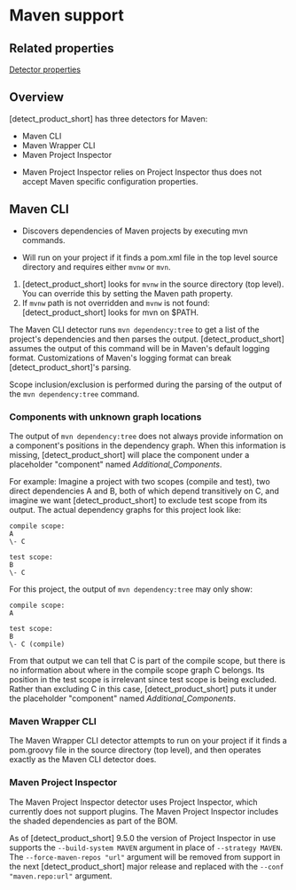 # Maven support

## Related properties

[Detector properties](../properties/detectors/maven.md)

## Overview

[detect_product_short] has three detectors for Maven:

* Maven CLI
* Maven Wrapper CLI
* Maven Project Inspector

<note type="Note">

* Maven Project Inspector relies on Project Inspector thus does not accept Maven specific configuration properties.
</note>

## Maven CLI

* Discovers dependencies of Maven projects by executing mvn commands.

* Will run on your project if it finds a pom.xml file in the top level source directory and requires either `mvnw` or `mvn`.

1. [detect_product_short] looks for `mvnw` in the source directory (top level). You can override this by setting the Maven path property.  
1.  If `mvnw` path is not overridden and `mvnw` is not found:[detect_product_short] looks for mvn on $PATH.

The Maven CLI detector runs `mvn dependency:tree` to get a list of the project's dependencies and then parses the output.
[detect_product_short] assumes the output of this command will be in Maven's default logging format. Customizations of Maven's logging format can break [detect_product_short]'s parsing.

Scope inclusion/exclusion is performed during the parsing of the output of the `mvn dependency:tree` command.

### Components with unknown graph locations

The output of `mvn dependency:tree` does not always provide information
on a component's positions in the dependency graph. When this information is missing,
[detect_product_short] will place the component under a placeholder "component" named *Additional_Components*.

For example: Imagine a project with two scopes (compile and test), two direct dependencies A and B,
both of which depend transitively on C, and imagine we want [detect_product_short] to exclude test scope from
its output. The actual dependency graphs for this project look like:
````
compile scope:
A
\- C

test scope:
B
\- C
````

For this project, the output of `mvn dependency:tree` may only show:
````
compile scope:
A

test scope:
B
\- C (compile)
````
From that output we can tell that C is part of the compile scope, but there is no information about where in the compile scope
graph C belongs. Its position in the test scope is irrelevant since test scope is being excluded. Rather than excluding C in this case,
[detect_product_short] puts it under the placeholder "component" named *Additional_Components*.

### Maven Wrapper CLI

The Maven Wrapper CLI detector attempts to run on your project if it finds a pom.groovy file in the source directory (top level), and then operates exactly as the Maven CLI detector does.

### Maven Project Inspector

The Maven Project Inspector detector uses Project Inspector, which currently does not support plugins.
The Maven Project Inspector includes the shaded dependencies as part of the BOM.

As of [detect_product_short] 9.5.0 the version of Project Inspector in use supports the `--build-system MAVEN` argument in place of `--strategy MAVEN`.
The `--force-maven-repos "url"` argument will be removed from support in the next [detect_product_short] major release and replaced with the `--conf "maven.repo:url"` argument.
